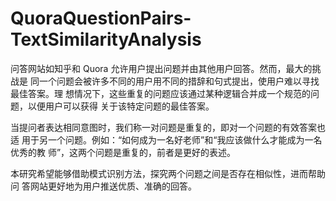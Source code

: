 # QuoraQuestionPairs-TextSimilarityAnalysis


问答网站如知乎和 Quora 允许用户提出问题并由其他用户回答。然而，最大的挑战是
同一个问题会被许多不同的用户用不同的措辞和句式提出，使用户难以寻找最佳答案。理
想情况下，这些重复的问题应该通过某种逻辑合并成一个规范的问题，以便用户可以获得
关于该特定问题的最佳答案。

当提问者表达相同意图时，我们称一对问题是重复的，即对一个问题的有效答案也适
用于另一个问题。例如：“如何成为一名好老师”和“我应该做什么才能成为一名优秀的教
师”，这两个问题是重复的，前者是更好的表述。

本研究希望能够借助模式识别方法，探究两个问题之间是否存在相似性，进而帮助问
答网站更好地为用户推送优质、准确的回答。
